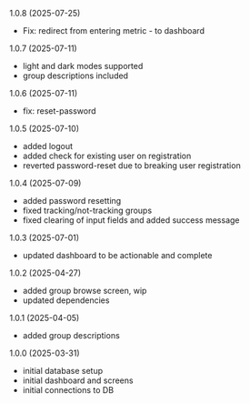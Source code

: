 1.0.8 (2025-07-25)
 - Fix: redirect from entering metric - to dashboard

1.0.7 (2025-07-11)
 - light and dark modes supported
 - group descriptions included

1.0.6 (2025-07-11)
 - fix: reset-password

1.0.5 (2025-07-10)
 - added logout
 - added check for existing user on registration
 - reverted password-reset due to breaking user registration

1.0.4 (2025-07-09)
 - added password resetting
 - fixed tracking/not-tracking groups
 - fixed clearing of input fields and added success message

1.0.3 (2025-07-01)
 - updated dashboard to be actionable and complete
 
1.0.2 (2025-04-27)
 - added group browse screen, wip
 - updated dependencies

1.0.1 (2025-04-05)
 - added group descriptions
 
1.0.0 (2025-03-31)
 - initial database setup
 - initial dashboard and screens
 - initial connections to DB